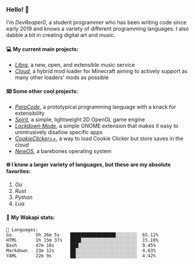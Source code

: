### Hello! 👋

I'm _DevReaper0_, a student programmer who has been writing code since early 2019 and knows a variety of different programming languages. I also dabble a bit in creating digital art and music.

#### 💻 My current main projects:

-   _[Libra](https://github.com/LibraMusic)_, a new, open, and extensible music service
-   _[Cloud](https://github.com/CloudLoaderMC/CloudLoader)_, a hybrid mod loader for Minecraft aiming to actively support as many other loaders' mods as possible

#### ⌨️ Some other cool projects:

-   _[ParaCode](https://github.com/ParaCodeLang/ParaCode)_, a prototypical programming language with a knack for extensibility
-   _[Spirit](https://gitlab.com/DevReaper0/SpiritEngine)_, a simple, lightweight 2D OpenGL game engine
-   _[Lockdown Mode](https://github.com/DevReaper0/GNOME-LockdownMode)_, a simple GNOME extension that makes it easy to unintrusively disallow specific apps
-   _[CookieClicker++](https://github.com/DevReaper0/CookieClickerPlusPlus)_, a way to load Cookie Clicker but store saves in the cloud
-   _[NewOS](https://github.com/DevReaper0/NewOS)_, a barebones operating system

#### 🌐 I know a larger variety of languages, but these are my absolute favorites:

1. _Go_
2. _Rust_
3. _Python_
4. _Lua_

#### 📡 My Wakapi stats:

```text
💾 Languages:
Go         5h 26m 5s    █████████████████░░░░░░░░  65.12%
HTML       1h 15m 37s   ████░░░░░░░░░░░░░░░░░░░░░  15.10%
Bash       47m 18s      ███░░░░░░░░░░░░░░░░░░░░░░  9.45%
Markdown   23m 12s      ██░░░░░░░░░░░░░░░░░░░░░░░  4.63%
YAML       22m 9s       ██░░░░░░░░░░░░░░░░░░░░░░░  4.42%
```
